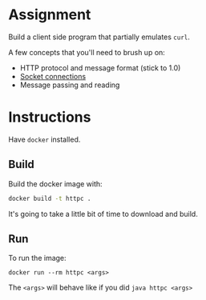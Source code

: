 # Assignment
Build a client side program that partially emulates `curl`.

A few concepts that you'll need to brush up on:
* HTTP protocol and message format (stick to 1.0)
* [Socket connections](https://docs.oracle.com/javase/tutorial/networking/sockets/readingWriting.html)
* Message passing and reading

# Instructions

Have `docker` installed.

## Build

Build the docker image with:

```bash
docker build -t httpc .
```

It's going to take a little bit of time to download and build.

## Run
To run the image:

```
docker run --rm httpc <args>
```

The `<args>` will behave like if you did `java httpc <args>`


